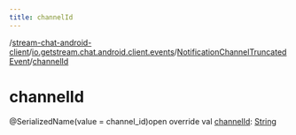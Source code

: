 ```yaml
---
title: channelId
---
```

/[stream-chat-android-client](../../index.md)/[io.getstream.chat.android.client.events](../index.md)/[NotificationChannelTruncatedEvent](index.md)/[channelId](channelId.md)  
  
  
  
# channelId  
@SerializedName(value = channel_id)open override val [channelId](channelId.md): [String](https://kotlinlang.org/api/latest/jvm/stdlib/kotlin/-string/index.html)
